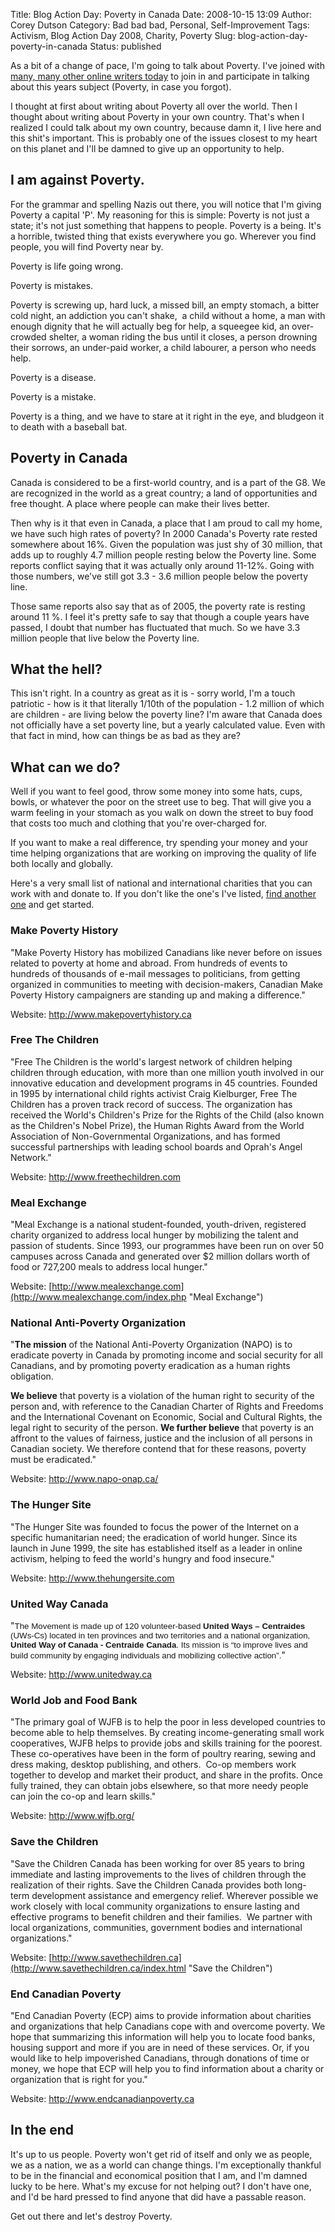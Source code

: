 Title: Blog Action Day: Poverty in Canada
Date: 2008-10-15 13:09
Author: Corey Dutson
Category: Bad bad bad, Personal, Self-Improvement
Tags: Activism, Blog Action Day 2008, Charity, Poverty
Slug: blog-action-day-poverty-in-canada
Status: published

As a bit of a change of pace, I'm going to talk about Poverty. I've
joined with [many, many other online writers
today](http://www.blogactionday.org/ "Blog Action Day 2008") to join in
and participate in talking about this years subject (Poverty, in case
you forgot).

I thought at first about writing about Poverty all over the world. Then
I thought about writing about Poverty in your own country. That's when I
realized I could talk about my own country, because damn it, I live here
and this shit's important. This is probably one of the issues closest to
my heart on this planet and I'll be damned to give up an opportunity to
help.


<!-- PELICAN_END_SUMMARY -->


I am against Poverty.
---------------------

[](http://www.blogactionday.org/ "Blog Action Day 2008")

For the grammar and spelling Nazis out there, you will notice that I'm
giving Poverty a capital 'P'. My reasoning for this is simple: Poverty
is not just a state; it's not just something that happens to people.
Poverty is a being. It's a horrible, twisted thing that exists
everywhere you go. Wherever you find people, you will find Poverty near
by.

Poverty is life going wrong.

Poverty is mistakes.

Poverty is screwing up, hard luck, a missed bill, an empty stomach, a
bitter cold night, an addiction you can't shake,  a child without a
home, a man with enough dignity that he will actually beg for help, a
squeegee kid, an over-crowded shelter, a woman riding the bus until it
closes, a person drowning their sorrows, an under-paid worker, a child
labourer, a person who needs help.

Poverty is a disease.

Poverty is a mistake.

Poverty is a thing, and we have to stare at it right in the eye, and
bludgeon it to death with a baseball bat.

Poverty in Canada
-----------------

Canada is considered to be a first-world country, and is a part of the
G8. We are recognized in the world as a great country; a land of
opportunities and free thought. A place where people can make their
lives better.

Then why is it that even in Canada, a place that I am proud to call my
home, we have such high rates of poverty? In 2000 Canada's Poverty rate
rested somewhere about 16%. Given the population was just shy of 30
million, that adds up to roughly 4.7 million people resting below the
Poverty line. Some reports conflict saying that it was actually only
around 11-12%. Going with those numbers, we've still got 3.3 - 3.6
million people below the poverty line.

Those same reports also say that as of 2005, the poverty rate is resting
around 11 %. I feel it's pretty safe to say that though a couple years
have passed, I doubt that number has fluctuated that much. So we have
3.3 million people that live below the Poverty line.

What the hell?
--------------

This isn't right. In a country as great as it is - sorry world, I'm a
touch patriotic - how is it that literally 1/10th of the population -
1.2 million of which are children - are living below the poverty line?
I'm aware that Canada does not officially have a set poverty line, but a
yearly calculated value. Even with that fact in mind, how can things be
as bad as they are?

What can we do?
---------------

Well if you want to feel good, throw some money into some hats, cups,
bowls, or whatever the poor on the street use to beg. That will give you
a warm feeling in your stomach as you walk on down the street to buy
food that costs too much and clothing that you're over-charged for.

If you want to make a real difference, try spending your money and your
time helping organizations that are working on improving the quality of
life both locally and globally.

Here's a very small list of national and international charities that
you can work with and donate to. If you don't like the one's I've
listed, [find another
one](http://www.google.ca/search?source=ig&hl=en&rlz=&=&q=Poverty+Charities&btnG=Google+Search&meta= "Google: Search Results for Poverty Charities")
and get started.

### Make Poverty History

"Make Poverty History has mobilized Canadians like never before on
issues related to poverty at home and abroad. From hundreds of events to
hundreds of thousands of e-mail messages to politicians, from getting
organized in communities to meeting with decision-makers, Canadian Make
Poverty History campaigners are standing up and making a difference."

Website: <http://www.makepovertyhistory.ca>

### Free The Children

"Free The Children is the world's largest network of children helping
children through education, with more than one million youth involved in
our innovative education and development programs in 45 countries.
Founded in 1995 by international child rights activist Craig Kielburger,
Free The Children has a proven track record of success. The organization
has received the World's Children's Prize for the Rights of the Child
(also known as the Children's Nobel Prize), the Human Rights Award from
the World Association of Non-Governmental Organizations, and has formed
successful partnerships with leading school boards and Oprah's Angel
Network."

Website: <http://www.freethechildren.com>

### Meal Exchange

"Meal Exchange is a national student-founded, youth-driven, registered
charity organized to address local hunger by mobilizing the talent and
passion of students. Since 1993, our programmes have been run on over 50
campuses across Canada and generated over \$2 million dollars worth of
food or 727,200 meals to address local hunger."

Website:
[http://www.mealexchange.com](http://www.mealexchange.com/index.php "Meal Exchange")

### National Anti-Poverty Organization

"**The mission** of the National Anti-Poverty Organization (NAPO) is to
eradicate poverty in Canada by promoting income and social security for
all Canadians, and by promoting poverty eradication as a human rights
obligation.

**We believe** that poverty is a violation of the human right to
security of the person and, with reference to the Canadian Charter of
Rights and Freedoms and the International Covenant on Economic, Social
and Cultural Rights, the legal right to security of the person. **We
further believe** that poverty is an affront to the values of fairness,
justice and the inclusion of all persons in Canadian society. We
therefore contend that for these reasons, poverty must be eradicated."

Website: <http://www.napo-onap.ca/>

### The Hunger Site

"The Hunger Site was founded to focus the power of the Internet on a
specific humanitarian need; the eradication of world hunger. Since its
launch in June 1999, the site has established itself as a leader in
online activism, helping to feed the world's hungry and food insecure."

Website: <http://www.thehungersite.com>

### United Way Canada

"<span style="font-size: 10pt; font-family: Arial;">The Movement is made
up of 120 volunteer-based **United Ways – Centraides** (UWs-Cs) located
in ten provinces and two territories and a national organization,
**United Way of Canada - Centraide Canada**. Its mission is “to improve
lives and build community by engaging individuals and mobilizing
collective action”.</span>"

Website: <http://www.unitedway.ca>

### World Job and Food Bank

"The primary goal of WJFB is to help the poor in less developed
countries to become able to help themselves. By creating
income-generating small work cooperatives, WJFB helps to provide jobs
and skills training for the poorest. These co-operatives have been in
the form of poultry rearing, sewing and dress making, desktop
publishing, and others.  Co-op members work together to develop and
market their product, and share in the profits. Once fully trained, they
can obtain jobs elsewhere, so that more needy people can join the co-op
and learn skills."

Website: <http://www.wjfb.org/>

### Save the Children

"Save the Children Canada has been working for over 85 years to bring
immediate and lasting improvements to the lives of children through the
realization of their rights. Save the Children Canada provides both
long-term development assistance and emergency relief. Wherever possible
we work closely with local community organizations to ensure lasting and
effective programs to benefit children and their families.  We partner
with local organizations, communities, government bodies and
international organizations."

Website:
[http://www.savethechildren.ca](http://www.savethechildren.ca/index.html "Save the Children")

### End Canadian Poverty

"End Canadian Poverty (ECP) aims to provide information about charities
and organizations that help Canadians cope with and overcome poverty. We
hope that summarizing this information will help you to locate food
banks, housing support and more if you are in need of these services.
Or, if you would like to help impoverished Canadians, through donations
of time or money, we hope that ECP will help you to find information
about a charity or organization that is right for you."

Website: <http://www.endcanadianpoverty.ca>

In the end
----------

It's up to us people. Poverty won't get rid of itself and only we as
people, we as a nation, we as a world can change things. I'm
exceptionally thankful to be in the financial and economical position
that I am, and I'm damned lucky to be here. What's my excuse for not
helping out? I don't have one, and I'd be hard pressed to find anyone
that did have a passable reason.

Get out there and let's destroy Poverty.

<p>
<script src="http://blogactionday.org/js/7073c9ad7ca30c06b33b6fdb7d4dc65dea36cc23"></script>
</p>

